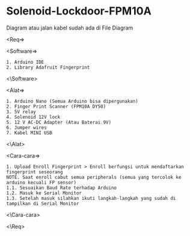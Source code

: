 # Solenoid-Lockdoor-FPM10A

Diagram atau jalan kabel sudah ada di File Diagram

<Req=>

 <Software=>
  	
	1. Arduino IDE
	2. Library Adafruit Fingerprint
	
 <\Software>
 
 <Alat=>
  
	1. Arduino Nano (Semua Arduino bisa dipergunakan)
	2. Finger Print Scanner (FPM10A DY50)
	3. 5V relay
	4. Solenoid 12V lock 
	5. 12 V AC-DC Adapter (Atau Baterai 9V)
	6. Jumper wires
	7. Kabel MINI USB
	
 <\Alat>

 <Cara-cara=>

	1. Upload Enroll Fingerprint > Enroll berfungsi untuk mendaftarkan fingerprint seseorang 
	NOTE. Saat enroll cabut semua peripherals (semua yang tercolok ke arduino kecuali FP sensor)
	1.1. Sesuaikan Baud Rate terhadap Arduino	
	1.2. Masuk ke Serial Monitor
	1.3. Setelah masuk silahkan ikuti langkah-langkah yang sudah di tampilkan di Serial Monitor	
	
 <\Cara-cara>
 
<\Req>
